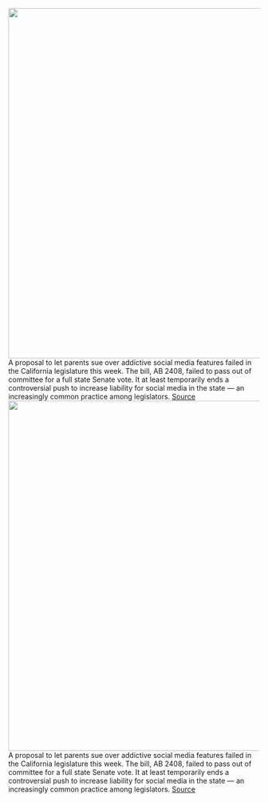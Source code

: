 <img src='https://cdn.vox-cdn.com/thumbor/4J-IkOg5EnMfsAPlw4TfibczUI0=/0x0:2040x1360/1200x800/filters:focal(825x603:1151x929)/cdn.vox-cdn.com/uploads/chorus_image/image/71236914/akrales_180614_1777_0176.0.jpg' width='700px' /><br/>
A proposal to let parents sue over addictive social media features failed in the California legislature this week. The bill, AB 2408, failed to pass out of committee for a full state Senate vote. It at least temporarily ends a controversial push to increase liability for social media in the state — an increasingly common practice among legislators.
<a href='https://www.theverge.com/2022/8/12/23302990/california-ab2408-social-media-children-addiction-bill'> Source <a/><img src='https://cdn.vox-cdn.com/thumbor/4J-IkOg5EnMfsAPlw4TfibczUI0=/0x0:2040x1360/1200x800/filters:focal(825x603:1151x929)/cdn.vox-cdn.com/uploads/chorus_image/image/71236914/akrales_180614_1777_0176.0.jpg' width='700px' /><br/>
A proposal to let parents sue over addictive social media features failed in the California legislature this week. The bill, AB 2408, failed to pass out of committee for a full state Senate vote. It at least temporarily ends a controversial push to increase liability for social media in the state — an increasingly common practice among legislators.
<a href='https://www.theverge.com/2022/8/12/23302990/california-ab2408-social-media-children-addiction-bill'> Source <a/>